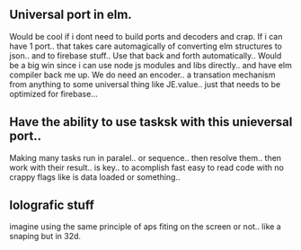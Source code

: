 ## Universal port in elm.

Would be cool if i dont need to build ports and decoders and crap. If i can have 1 port.. that takes care automagically of converting elm structures to json.. and to firebase stuff..
Use that back and forth automatically..
Would be a big win since i can use node js modules and libs directly.. and have elm compiler back me up.
We do need an encoder.. a transation mechanism from anything to some universal thing like JE.value.. just that needs to be optimized for firebase...

## Have the ability to use tasksk with this unieversal port..

Making many tasks run in paralel.. or sequence.. then resolve them.. then work with their result.. is key.. to acomplish fast easy to read code with no crappy flags like is data loaded or something..


## lolografic stuff
imagine using the same principle of aps fiting on the screen or not.. like a snaping but in 32d.
